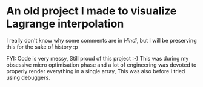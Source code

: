 # An old project I made to visualize Lagrange interpolation

I really don't know why some comments are in _Hindi_, but I will be preserving this for
the sake of history :p

FYI: Code is very messy, Still proud of this project :-) This was during my obsessive
micro optimisation phase and a lot of engineering was devoted to properly render
everything in a single array, This was also before I tried using debuggers. 
